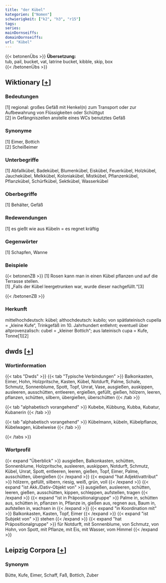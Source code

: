 ```yaml
---
title: "der Kübel"
kategorien: ["Nomen"]
schwierigkeit: ["k2", "h3", "r15"]
tags:
series:
mainDornseiffs:
domainDornseiffs:
url: "Kübel"
---
```


{{< betonenÜbs >}}
**Übersetzung:**  
tub, pail, bucket, vat, latrine bucket, kibble, skip, box  
{{< /betonenÜbs >}}

## Wiktionary [[+](https://de.wiktionary.org/wiki/Kübel)]

### Bedeutungen
[1] regional: großes Gefäß mit Henkel(n) zum Transport oder zur Aufbewahrung von Flüssigkeiten oder Schüttgut  
[2] in Gefängniszellen anstelle eines WCs benutztes Gefäß  

### Synonyme
[1] Eimer, Bottich  
[2] Scheißeimer  

### Unterbegriffe
[1] Abfallkübel, Badekübel, Blumenkübel, Eiskübel, Feuerkübel, Holzkübel, Jauchekübel, Melkkübel, Koloniakübel, Mistkübel, Pflanzenkübel, Pflanzkübel, Schürfkübel, Sektkübel, Wasserkübel  

### Oberbegriffe
[1] Behälter, Gefäß  

### Redewendungen
[1] es gießt wie aus Kübeln = es regnet kräftig  

### Gegenwörter
[1] Schapfen, Wanne  

### Beispiele
{{< betonenZB >}}
[1] Rosen kann man in einen Kübel pflanzen und auf die Terrasse stellen.  
[1] „Falls der Kübel leergetrunken war, wurde dieser nachgefüllt.“[3]  

{{< /betonenZB >}}
### Herkunft
mittelhochdeutsch: kübel; althochdeutsch: kubilo; von spätlateinisch cupella = „kleine Kufe“, Trinkgefäß im 10. Jahrhundert entlehnt; eventuell über altprovenzalisch: cubel = „kleiner Bottich“;  aus lateinisch cupa = Kufe, Tonne[1][2]  



## dwds [[+](https://www.dwds.de/wb/Kübel)]

### Wortinformation
{{< tabs "Dwds" >}}
{{< tab "Typische Verbindungen" >}}
Balkonkasten, Eimer, Hohn, Holzpritsche, Kasten, Kübel, Notdurft, Palme, Schale, Schmutz, Sonnenblume, Spott, Topf, Unrat, Vase, ausgießen, auskippen, ausleeren, ausschütten, entleeren, ergießen, gefüllt, gießen, hölzern, leeren, pflanzen, schütten, silbern, übergießen, überschütten
{{< /tab >}}

{{< tab "alphabetisch vorangehend" >}}
Kubebe, Kübbung, Kubba, Kubatur, Kubanerin
{{< /tab >}}

{{< tab "alphabetisch vorangehend" >}}
Kübelmann, kübeln, Kübelpflanze, Kübelwagen, kübelweise
{{< /tab >}}

{{< /tabs >}}

### Wortprofil
{{< expand "Überblick" >}} ausgießen, Balkonkasten, schütten, Sonnenblume, Holzpritsche, ausleeren, auskippen, Notdurft, Schmutz, Kübel, Unrat, Spott, entleeren, leeren, gießen, Topf, Eimer, Palme, ausschütten, übergießen {{< /expand >}}
{{< expand "hat Adjektivattribut" >}} hölzern, gefüllt, silbern, riesig, weiß, grün, voll {{< /expand >}}
{{< expand "ist Akk./Dativ-Objekt von" >}} ausgießen, ausleeren, schütten, leeren, gießen, ausschütten, kippen, schleppen, aufstellen, tragen {{< /expand >}}
{{< expand "ist in Präpositionalgruppe" >}} Palme in, schütten aus, schütten in, pflanzen in, Pflanze in, gießen aus, regnen aus, Baum in, aufstellen in, wachsen in {{< /expand >}}
{{< expand "in Koordination mit" >}} Balkonkasten, Kasten, Topf, Eimer {{< /expand >}}
{{< expand "ist Subjekt von" >}} stehen {{< /expand >}}
{{< expand "hat Präpositionalgruppe" >}} für Notdurft, mit Sonnenblume, von Schmutz, von Hohn, von Spott, mit Pflanze, mit Eis, mit Wasser, vom Himmel {{< /expand >}}

## Leipzig Corpora [[+](https://corpora.uni-leipzig.de/en/res?word=Kübel&corpusId=deu_newscrawl-public_2018)]


### Synonym
Bütte, Kufe, Eimer, Schaff, Faß, Bottich, Zuber

